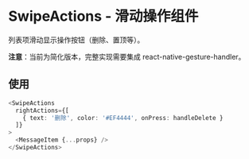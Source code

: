 # SwipeActions - 滑动操作组件

列表项滑动显示操作按钮（删除、置顶等）。

**注意**：当前为简化版本，完整实现需要集成 react-native-gesture-handler。

## 使用

```typescript
<SwipeActions
  rightActions={[
    { text: '删除', color: '#EF4444', onPress: handleDelete }
  ]}
>
  <MessageItem {...props} />
</SwipeActions>
```
